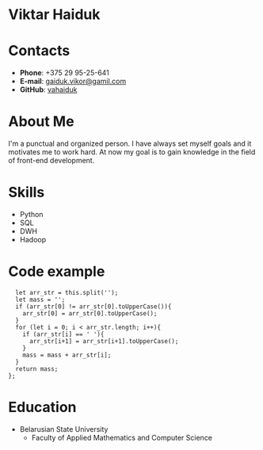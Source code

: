 # Viktar Haiduk

# Contacts

 *  **Phone**: +375 29 95-25-641
 *  **E-mail**: gaiduk.vikor@gamil.com
 *  **GitHub**: [vahaiduk](https://github.com/vahaiduk)


# About Me

I'm a punctual and organized person. I have always set myself goals and it motivates me to work hard. At now my goal is to gain knowledge in the field of front-end development.

# Skills

 * Python
 * SQL
 * DWH
 * Hadoop


# Code example

```String.prototype.toJadenCase = function () {
  let arr_str = this.split('');
  let mass = '';
  if (arr_str[0] != arr_str[0].toUpperCase()){
    arr_str[0] = arr_str[0].toUpperCase();
  }
  for (let i = 0; i < arr_str.length; i++){
    if (arr_str[i] == ' '){
      arr_str[i+1] = arr_str[i+1].toUpperCase();
    }
    mass = mass + arr_str[i];
  }
  return mass;
};
```


# Education


 * Belarusian State University
    * Faculty of Applied Mathematics and Computer Science
